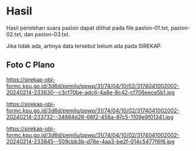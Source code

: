 # Hasil

Hasil perolehan suara paslon dapat dilihat pada file paslon-01.txt, paslon-02.txt, dan paslon-03.txt.

Jika tidak ada, artinya data tersebut belum ada pada SIREKAP.

## Foto C Plano

https://sirekap-obj-formc.kpu.go.id/3d6d/pemilu/ppwp/31/74/04/10/02/3174041002002-20240214-233630--c3cf70be-adc6-4a8e-8c42-cf706eece5b1.jpg

https://sirekap-obj-formc.kpu.go.id/3d6d/pemilu/ppwp/31/74/04/10/02/3174041002002-20240214-233732--34894d26-66f2-456a-97c5-1109e9f01341.jpg

https://sirekap-obj-formc.kpu.go.id/3d6d/pemilu/ppwp/31/74/04/10/02/3174041002002-20240214-233845--509cbb3b-d78e-4aa3-be2f-014c5477f6f6.jpg

